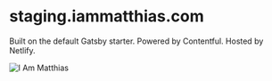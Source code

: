 # staging.iammatthias.com

Built on the default Gatsby starter. Powered by Contentful. Hosted by Netlify.

![I Am Matthias](/iammatthias.gif)
